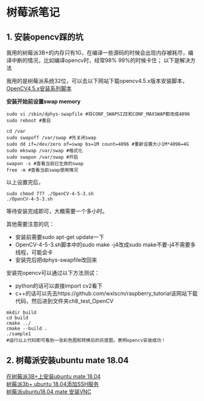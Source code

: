 # 树莓派笔记

## 1. 安装opencv踩的坑

我用的树莓派3B+的内存只有1G，在编译一些源码的时候会出现内存被耗尽，编译中断的情况，比如编译opencv时，经常98% 99%的时候卡住；
以下是解决方法

我用的是树莓派系统32位，可以去以下网站下载opencv4.5.x版本安装脚本，
[OpenCV4.5.x安装系列脚本](https://github.com/Qengineering/Install-OpenCV-Raspberry-Pi-32-bits)


**安装开始前设置swap memory**
```shell
sudo vi /sbin/dphys-swapfile #将CONF_SWAPSIZE和CONF_MAXSWAP都改成4096
sudo reboot #重启

cd /var
sudo swapoff /var/swap #先关闭swap
sudo dd if=/dev/zero of=swap bs=1M count=4096 #重新设置大小1M*4096=4G
sudo mkswap /var/swap #格式化
sudo swapon /var/swap #开启
swapon -s #查看当前已生效的swap
free -m #查看当前swap使用情况
```

以上设置完后，
```shell
sudo chmod 777 ./OpenCV-4-5-3.sh
./OpenCV-4-5-3.sh
```
等待安装完成即可，大概需要一个多小时。

其他需要注意的坑：
 - 安装前需要sudo apt-get update一下
 - OpenCV-4-5-3.sh脚本中的sudo make -j4改成sudo make不要-j4不需要多线程，可能会卡
 - 安装完后把dphys-swapfile改回来
 
安装完opencv可以通过以下方法测试：
 - python的话可以直接import cv2看下
 - c++的话可以先去https://github.com/wxlscm/raspberry_tutorial该网站下载代码，然后进到文件夹ch8_test_OpenCV
```shell
mkdir build
cd build
cmake ../
cmake --build .
./sample1
#运行以上代码即可看到一张彩色图和转换后的灰度图，表明opencv安装成功！
```

## 2. 树莓派安装ubuntu mate 18.04

[在树莓派3B+上安装ubuntu mate 18.04](http://t.zoukankan.com/Biiigwang-p-11735890.html)<br>
[树莓派3b+ ubuntu 18.04添加SSH服务](https://blog.csdn.net/stephanezhang/article/details/104651185)<br>
[树莓派ubuntu18.04 mate 安装VNC](https://blog.csdn.net/chenzz444/article/details/119016938)<br>



